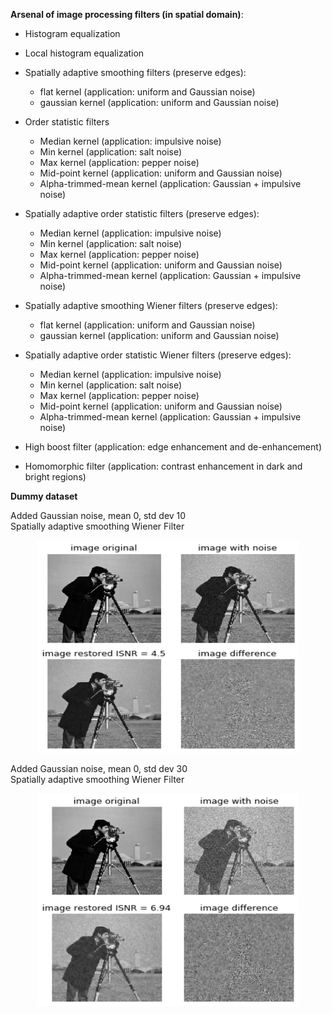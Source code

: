 **Arsenal of image processing filters (in spatial domain)**:
    
* Histogram equalization

* Local histogram equalization

* Spatially adaptive smoothing filters (preserve edges):
  * flat kernel (application: uniform and Gaussian noise)
  * gaussian kernel (application: uniform and Gaussian noise)
  
* Order statistic filters
  * Median kernel (application: impulsive noise)
  * Min kernel (application: salt noise)
  * Max kernel (application: pepper noise)
  * Mid-point kernel (application: uniform and Gaussian noise)
  * Alpha-trimmed-mean kernel (application: Gaussian + impulsive noise)
  
* Spatially adaptive order statistic filters (preserve edges):
  * Median kernel (application: impulsive noise)
  * Min kernel (application: salt noise)
  * Max kernel (application: pepper noise)
  * Mid-point kernel (application: uniform and Gaussian noise)
  * Alpha-trimmed-mean kernel (application: Gaussian + impulsive noise)
  
* Spatially adaptive smoothing Wiener filters (preserve edges):
  * flat kernel (application: uniform and Gaussian noise)
  * gaussian kernel (application: uniform and Gaussian noise)
  
* Spatially adaptive order statistic Wiener filters (preserve edges):
  * Median kernel (application: impulsive noise)
  * Min kernel (application: salt noise)
  * Max kernel (application: pepper noise)
  * Mid-point kernel (application: uniform and Gaussian noise)
  * Alpha-trimmed-mean kernel (application: Gaussian + impulsive noise)
    
* High boost filter (application: edge enhancement and de-enhancement)

* Homomorphic filter (application: contrast enhancement in dark and bright regions)

**Dummy dataset**<br/>

Added Gaussian noise, mean 0, std dev 10<br/>
Spatially adaptive smoothing Wiener Filter
<p align="center">
  <img src="test_results/test_results_noise_std_10.png" width="420" height="340"/>
</p>


Added Gaussian noise, mean 0, std dev 30<br/>
Spatially adaptive smoothing Wiener Filter
<p align="center">
  <img src="test_results/test_results_noise_std_30.png" width="420" height="340"/>
</p>
